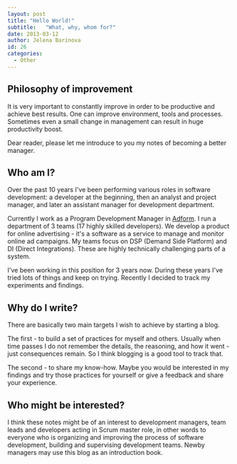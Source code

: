 ```yaml
---
layout: post
title: "Hello World!"
subtitle:   "What, why, whom for?"
date: 2013-03-12
author: Jelena Barinova
id: 26
categories:
  - Other
---
```


## Philosophy of improvement

It is very important to constantly improve in order to be productive and achieve best results. One can improve environment, tools and processes. Sometimes even a small change in management can result in huge productivity boost.

Dear reader, please let me introduce to you my notes of becoming a better manager.

## Who am I?

Over the past 10 years I've been performing various roles in software development: a developer at the beginning, then an analyst and project manager, and later an assistant manager for development department.

Currently I work as a Program Development Manager in [Adform](http://www.adform.com). I run a department of 3 teams (17 highly skilled developers). We develop a product for online advertising - it's a software as a service to manage and monitor online ad campaigns. My teams focus on DSP (Demand Side Platform) and DI (Direct Integrations). These are highly technically challenging parts of a system.

I've been working in this position for 3 years now. During these years I've tried lots of things and keep on trying. Recently I decided to track my experiments and findings.

## Why do I write?

There are basically two main targets I wish to achieve by starting a blog.

The first - to build a set of practices for myself and others. Usually when time passes I do not remember the details, the reasoning, and how it went - just consequences remain. So I think blogging is a good tool to track that.

The second - to share my know-how. Maybe you would be interested in my findings and try those practices for yourself or give a feedback and share your experience.

## Who might be interested?

I think these notes might be of an interest to development managers, team leads and developers acting in Scrum master role, in other words to everyone who is organizing and improving the process of software development, building and supervising development teams. Newby managers may use this blog as an introduction book.